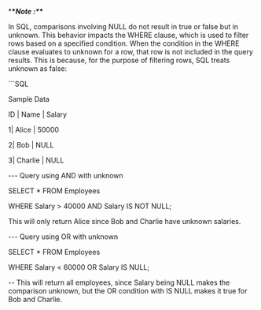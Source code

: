 ***\**Note :\**\***

In SQL, comparisons involving NULL do not result in true or false but in unknown. This behavior impacts the WHERE clause, which is used to filter rows based on a specified condition. When the condition in the WHERE clause evaluates to unknown for a row, that row is not included in the query results. This is because, for the purpose of filtering rows, SQL treats unknown as false:



\```SQL

Sample Data

ID | Name     | Salary

1| Alice    | 50000

2| Bob      | NULL

3| Charlie  | NULL

--- Query using AND with unknown

SELECT * FROM Employees

WHERE Salary > 40000 AND Salary IS NOT NULL;

This will only return Alice since Bob and Charlie have unknown salaries.



--- Query using OR with unknown



SELECT * FROM Employees

WHERE Salary < 60000 OR Salary IS NULL; 

-- This will return all employees, since Salary being NULL makes the comparison unknown, but the OR condition with IS NULL makes it true for Bob and Charlie.